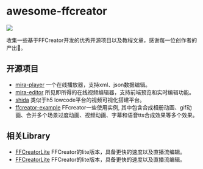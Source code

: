 # awesome-ffcreator

![](https://tnfe.github.io/FFCreator/_media/logo/logo.png)

收集一些基于FFCreator开发的优秀开源项目以及教程文章，感谢每一位创作者的产出🍮。

## 开源项目

- [mira-player](https://miravideo.github.io/mira-player/)  一个在线播放器，支持xml、json数据编辑。
- [mira-editor](https://miravideo.github.io/mira-editor/)  所见即所得的在线视频编辑器，支持前端预览和实时编辑功能。
- [shida](https://github.com/tnfe/shida) 类似于h5 lowcode平台的视频可视化搭建平台。
- [ffcreator-example](https://github.com/xucz/ffcreator-example) FFcreator一些使用实例, 其中包含合成相册动画、gif动画、合并多个场景过度动画、视频动画、字幕和语音tts合成效果等多个效果。

## 相关Library

- [FFCreatorLite](https://github.com/drawcall/FFCreatorLite) FFCreator的lite版本，具备更快的速度以及直播流编辑。
- [FFCreatorLite](https://github.com/drawcall/FFCreatorLite) FFCreator的lite版本，具备更快的速度以及直播流编辑。
